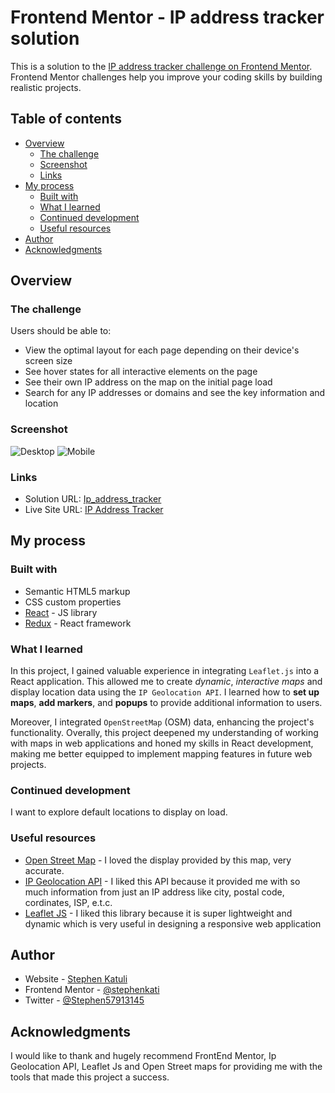 # Frontend Mentor - IP address tracker solution

This is a solution to the [IP address tracker challenge on Frontend Mentor](https://www.frontendmentor.io/challenges/ip-address-tracker-I8-0yYAH0). Frontend Mentor challenges help you improve your coding skills by building realistic projects. 

## Table of contents

- [Overview](#overview)
  - [The challenge](#the-challenge)
  - [Screenshot](#screenshot)
  - [Links](#links)
- [My process](#my-process)
  - [Built with](#built-with)
  - [What I learned](#what-i-learned)
  - [Continued development](#continued-development)
  - [Useful resources](#useful-resources)
- [Author](#author)
- [Acknowledgments](#acknowledgments)

## Overview

### The challenge

Users should be able to:

- View the optimal layout for each page depending on their device's screen size
- See hover states for all interactive elements on the page
- See their own IP address on the map on the initial page load
- Search for any IP addresses or domains and see the key information and location

### Screenshot

![Desktop](/ip-address-tracker-desktop.png)
![Mobile](/ip-address-tracker-mobile.png)

### Links

- Solution URL: [Ip_address_tracker](https://github.com/stephenkati/Ip_address_tracker)
- Live Site URL: [IP Address Tracker](https://addresstracker.netlify.app/)

## My process

### Built with

- Semantic HTML5 markup
- CSS custom properties
- [React](https://reactjs.org/) - JS library
- [Redux](https://redux.js.org/) - React framework


### What I learned

In this project, I gained valuable experience in integrating `Leaflet.js` into a React application. This allowed me to create _dynamic_, _interactive maps_ and display location data using the `IP Geolocation API`.
I learned how to **set up maps**, **add markers**, and **popups** to provide additional information to users.

Moreover, I integrated `OpenStreetMap` (OSM) data, enhancing the project's functionality. Overally, this project deepened my understanding of working with maps in web applications and honed my skills in React development, making me better equipped to implement mapping features in future web projects.

### Continued development

I want to explore default locations to display on load.

### Useful resources

- [Open Street Map](https://www.example.com) - I loved the display provided by this map, very accurate.
- [IP Geolocation API](https://www.example.com) - I liked this API because it provided me with so much information from just an IP address like city, postal code, cordinates, ISP, e.t.c.
- [Leaflet JS](https://leafletjs.com/) - I liked this library because it is super lightweight and dynamic which is very useful in designing a responsive web application

## Author

- Website - [Stephen Katuli](https://stephenkatuli.netlify.app/)
- Frontend Mentor - [@stephenkati](https://www.frontendmentor.io/profile/stephenkati)
- Twitter - [@Stephen57913145](https://www.twitter.com/Stephen57913145)

## Acknowledgments

I would like to thank and hugely recommend FrontEnd Mentor, Ip Geolocation API, Leaflet Js and Open Street maps for providing me with the tools that made this project a success.
